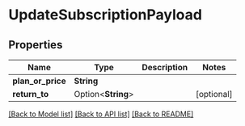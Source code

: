# UpdateSubscriptionPayload

## Properties

Name | Type | Description | Notes
------------ | ------------- | ------------- | -------------
**plan_or_price** | **String** |  | 
**return_to** | Option<**String**> |  | [optional]

[[Back to Model list]](../README.md#documentation-for-models) [[Back to API list]](../README.md#documentation-for-api-endpoints) [[Back to README]](../README.md)


